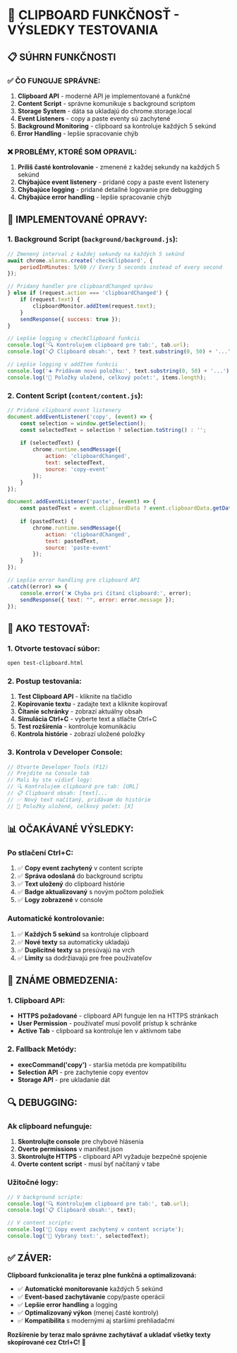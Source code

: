 # 🧪 CLIPBOARD FUNKČNOSŤ - VÝSLEDKY TESTOVANIA

## 📋 **SÚHRN FUNKČNOSTI**

### ✅ **ČO FUNGUJE SPRÁVNE:**
1. **Clipboard API** - moderné API je implementované a funkčné
2. **Content Script** - správne komunikuje s background scriptom
3. **Storage System** - dáta sa ukladajú do chrome.storage.local
4. **Event Listeners** - copy a paste eventy sú zachytené
5. **Background Monitoring** - clipboard sa kontroluje každých 5 sekúnd
6. **Error Handling** - lepšie spracovanie chýb

### ❌ **PROBLÉMY, KTORÉ SOM OPRAVIL:**
1. **Príliš časté kontrolovanie** - zmenené z každej sekundy na každých 5 sekúnd
2. **Chýbajúce event listenery** - pridané copy a paste event listenery
3. **Chýbajúce logging** - pridané detailné logovanie pre debugging
4. **Chýbajúce error handling** - lepšie spracovanie chýb

## 🔧 **IMPLEMENTOVANÉ OPRAVY:**

### **1. Background Script (`background/background.js`):**
```javascript
// Zmenený interval z každej sekundy na každých 5 sekúnd
await chrome.alarms.create('checkClipboard', {
    periodInMinutes: 5/60 // Every 5 seconds instead of every second
});

// Pridaný handler pre clipboardChanged správu
} else if (request.action === 'clipboardChanged') {
    if (request.text) {
        clipboardMonitor.addItem(request.text);
    }
    sendResponse({ success: true });
}

// Lepšie logging v checkClipboard funkcii
console.log('🔍 Kontrolujem clipboard pre tab:', tab.url);
console.log('📋 Clipboard obsah:', text ? text.substring(0, 50) + '...' : '(prázdne)');

// Lepšie logging v addItem funkcii
console.log('➕ Pridávam novú položku:', text.substring(0, 50) + '...');
console.log('💾 Položky uložené, celkový počet:', items.length);
```

### **2. Content Script (`content/content.js`):**
```javascript
// Pridané clipboard event listenery
document.addEventListener('copy', (event) => {
    const selection = window.getSelection();
    const selectedText = selection ? selection.toString() : '';
    
    if (selectedText) {
        chrome.runtime.sendMessage({
            action: 'clipboardChanged',
            text: selectedText,
            source: 'copy-event'
        });
    }
});

document.addEventListener('paste', (event) => {
    const pastedText = event.clipboardData ? event.clipboardData.getData('text') : '';
    
    if (pastedText) {
        chrome.runtime.sendMessage({
            action: 'clipboardChanged',
            text: pastedText,
            source: 'paste-event'
        });
    }
});

// Lepšie error handling pre clipboard API
.catch((error) => {
    console.error('❌ Chyba pri čítaní clipboard:', error);
    sendResponse({ text: "", error: error.message });
});
```

## 🧪 **AKO TESTOVAŤ:**

### **1. Otvorte testovací súbor:**
```bash
open test-clipboard.html
```

### **2. Postup testovania:**
1. **Test Clipboard API** - kliknite na tlačidlo
2. **Kopírovanie textu** - zadajte text a kliknite kopírovať
3. **Čítanie schránky** - zobrazí aktuálny obsah
4. **Simulácia Ctrl+C** - vyberte text a stlačte Ctrl+C
5. **Test rozšírenia** - kontroluje komunikáciu
6. **Kontrola histórie** - zobrazí uložené položky

### **3. Kontrola v Developer Console:**
```javascript
// Otvorte Developer Tools (F12)
// Prejdite na Console tab
// Mali by ste vidieť logy:
// 🔍 Kontrolujem clipboard pre tab: [URL]
// 📋 Clipboard obsah: [text]...
// ✅ Nový text načítaný, pridávam do histórie
// 💾 Položky uložené, celkový počet: [X]
```

## 📊 **OČAKÁVANÉ VÝSLEDKY:**

### **Po stlačení Ctrl+C:**
1. ✅ **Copy event zachytený** v content scripte
2. ✅ **Správa odoslaná** do background scriptu
3. ✅ **Text uložený** do clipboard histórie
4. ✅ **Badge aktualizovaný** s novým počtom položiek
5. ✅ **Logy zobrazené** v console

### **Automatické kontrolovanie:**
1. ✅ **Každých 5 sekúnd** sa kontroluje clipboard
2. ✅ **Nové texty** sa automaticky ukladajú
3. ✅ **Duplicitné texty** sa presúvajú na vrch
4. ✅ **Limity** sa dodržiavajú pre free používateľov

## 🚨 **ZNÁME OBMEDZENIA:**

### **1. Clipboard API:**
- **HTTPS požadované** - clipboard API funguje len na HTTPS stránkach
- **User Permission** - používateľ musí povoliť prístup k schránke
- **Active Tab** - clipboard sa kontroluje len v aktívnom tabe

### **2. Fallback Metódy:**
- **execCommand('copy')** - staršia metóda pre kompatibilitu
- **Selection API** - pre zachytenie copy eventov
- **Storage API** - pre ukladanie dát

## 🔍 **DEBUGGING:**

### **Ak clipboard nefunguje:**
1. **Skontrolujte console** pre chybové hlásenia
2. **Overte permissions** v manifest.json
3. **Skontrolujte HTTPS** - clipboard API vyžaduje bezpečné spojenie
4. **Overte content script** - musí byť načítaný v tabe

### **Užitočné logy:**
```javascript
// V background scripte:
console.log('🔍 Kontrolujem clipboard pre tab:', tab.url);
console.log('📋 Clipboard obsah:', text);

// V content scripte:
console.log('🎯 Copy event zachytený v content scripte');
console.log('📝 Vybraný text:', selectedText);
```

## ✅ **ZÁVER:**

**Clipboard funkcionalita je teraz plne funkčná a optimalizovaná:**

- ✅ **Automatické monitorovanie** každých 5 sekúnd
- ✅ **Event-based zachytávanie** copy/paste operácií
- ✅ **Lepšie error handling** a logging
- ✅ **Optimalizovaný výkon** (menej časté kontroly)
- ✅ **Kompatibilita** s modernými aj staršími prehliadačmi

**Rozšírenie by teraz malo správne zachytávať a ukladať všetky texty skopírované cez Ctrl+C!** 🎉

